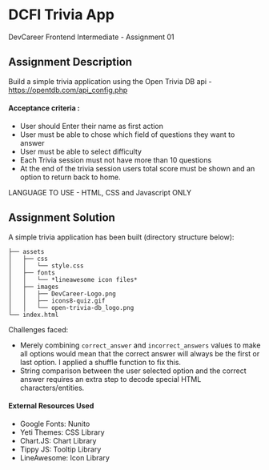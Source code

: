 # DCFI Trivia App
DevCareer Frontend Intermediate - Assignment 01

## Assignment Description
Build a simple trivia application using the Open Trivia DB api - https://opentdb.com/api_config.php  

#### Acceptance criteria :
- User should Enter their name as first action
- User must be able to chose which field of questions they want to answer
- User must be able to select difficulty
- Each Trivia session must not have more than 10 questions
- At the end of the trivia session users total score must be shown and an option to return back to home.  

LANGUAGE TO USE  - HTML, CSS and Javascript ONLY

## Assignment Solution
A simple trivia application has been built (directory structure below):
```
├── assets
│   ├── css
│   │   └── style.css
│   ├── fonts
│   │   └── *lineawesome icon files*
│   ├── images
│   │   ├── DevCareer-Logo.png
│   │   ├── icons8-quiz.gif
│   │   └── open-trivia-db_logo.png
└── index.html
```

Challenges faced:
- Merely combining ``correct_answer`` and ``incorrect_answers`` values to make all options would mean that the correct answer will always be the first or last option. I applied a shuffle function to fix this.
- String comparison between the user selected option and the correct answer requires an extra step to decode special HTML characters/entities.

#### External Resources Used
* Google Fonts: Nunito
* Yeti Themes: CSS Library
* Chart.JS: Chart Library
* Tippy JS: Tooltip Library
* LineAwesome: Icon Library
